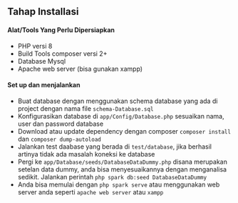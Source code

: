 ## Tahap Installasi

#### Alat/Tools Yang Perlu Dipersiapkan
* PHP versi 8
* Build Tools composer versi 2+
* Database Mysql
* Apache web server (bisa gunakan xampp)

#### Set up dan menjalankan
* Buat database dengan menggunakan schema database yang ada di project dengan nama file `schema-Database.sql`
* Konfigurasikan database di `app/Config/Database.php` sesuaikan nama, user dan password database
* Download atau update dependency dengan composer `composer install` dan `composer dump-autoload`
* Jalankan test daabase yang berada di `test/database`, jika berhasil artinya tidak ada masalah koneksi ke database
* Pergi ke `app/Database/seeds/DatabaseDataDummy.php` disana merupakan setelan data dummy, anda bisa menyesuaikannya dengan menganalisa sedikit. Jalankan perintah `php spark db:seed DatabaseDataDummy`
* Anda bisa memulai dengan `php spark serve` atau menggunakan web server anda seperti `apache web server` atau `xampp`
